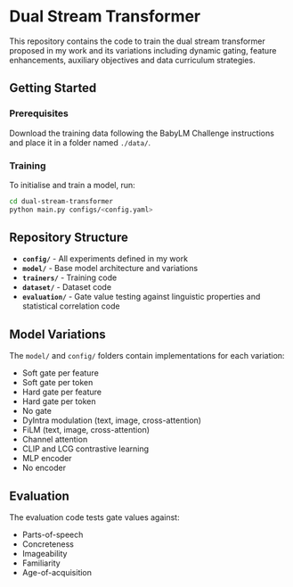 # Dual Stream Transformer

This repository contains the code to train the dual stream transformer proposed in my work and its variations including dynamic gating, feature enhancements, auxiliary objectives and data curriculum strategies.

## Getting Started

### Prerequisites

Download the training data following the BabyLM Challenge instructions and place it in a folder named `./data/`.

### Training

To initialise and train a model, run:

```bash
cd dual-stream-transformer
python main.py configs/<config.yaml>
```

## Repository Structure

- **`config/`** - All experiments defined in my work
- **`model/`** - Base model architecture and variations
- **`trainers/`** - Training code
- **`dataset/`** - Dataset code  
- **`evaluation/`** - Gate value testing against linguistic properties and statistical correlation code

## Model Variations

The `model/` and `config/` folders contain implementations for each variation:

- Soft gate per feature
- Soft gate per token
- Hard gate per feature
- Hard gate per token
- No gate
- DyIntra modulation (text, image, cross-attention)
- FiLM (text, image, cross-attention)
- Channel attention
- CLIP and LCG contrastive learning
- MLP encoder
- No encoder

## Evaluation

The evaluation code tests gate values against:
- Parts-of-speech
- Concreteness
- Imageability
- Familiarity
- Age-of-acquisition
